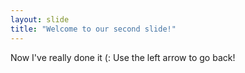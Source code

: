 ```yaml
---
layout: slide
title: "Welcome to our second slide!"
---
```

Now I've really done it (:
Use the left arrow to go back!
